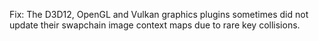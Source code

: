 Fix: The D3D12, OpenGL and Vulkan graphics plugins sometimes did not update their swapchain image context maps due to rare key collisions.
